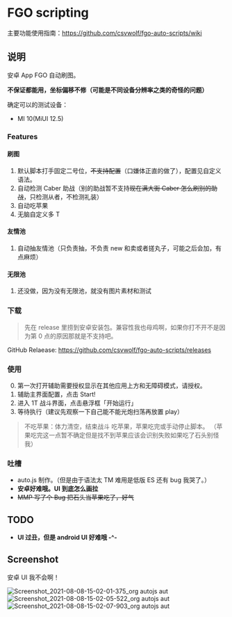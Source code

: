 # FGO scripting
主要功能使用指南：https://github.com/csvwolf/fgo-auto-scripts/wiki

## 说明
安卓 App FGO 自动刷图。

**不保证都能用，坐标偏移不修（可能是不同设备分辨率之类的奇怪的问题）**

确定可以的测试设备：
- MI 10(MiUI 12.5)

### Features
#### 刷图

1. 默认脚本打手固定二号位，<del>不支持配置</del>（口嫌体正直的做了），配置见自定义语法。
2. 自动检测 Caber 助战（别的助战暂不支持<del>现在满大街 Caber 怎么刷别的助战</del>，只检测从者，不检测礼装）
3. 自动吃苹果
4. 无脑自定义多 T

#### 友情池

1. 自动抽友情池（只负责抽，不负责 new 和卖或者搓丸子，可能之后会加，有点麻烦）

#### 无限池

1. 还没做，因为没有无限池，就没有图片素材和测试

### 下载
> 先在 release 里捞到安卓安装包。兼容性我也母鸡啊，如果你打不开不是因为第 0 点的原因那就是不支持吧。

GitHub Relaease: <https://github.com/csvwolf/fgo-auto-scripts/releases>

### 使用

0. 第一次打开辅助需要授权显示在其他应用上方和无障碍模式，请授权。
1. 辅助主界面配置，点击 Start!
2. 进入 1T 战斗界面，点击悬浮框「开始运行」
3. 等待执行（建议先观察一下自己能不能光炮扫荡再放置 play）

> 不吃苹果：体力清空，结束战斗
> 吃苹果，苹果吃完或手动停止脚本。
> （苹果吃完这一点暂不确定但是找不到苹果应该会识别失败如果吃了石头别怪我）

### 吐槽

- auto.js 制作。（但是由于语法太 TM 难用是低版 ES 还有 bug 我哭了。）
- **安卓好难哦。UI 到底怎么画拉**
- <del>MMP 写了个 Bug 把石头当苹果吃了，好气</del>

## TODO
- **UI 过丑，但是 android UI 好难哦 -^-**

## Screenshot
安卓 UI 我不会啊！

![Screenshot_2021-08-08-15-02-01-375_org autojs aut](https://user-images.githubusercontent.com/8280645/128623898-1edf583a-ea39-4dd1-b061-c28f82cbbe9c.jpg)
![Screenshot_2021-08-08-15-02-05-522_org autojs aut](https://user-images.githubusercontent.com/8280645/128623901-459d9c90-c935-43d8-9dba-7e655d4ef2f1.jpg)
![Screenshot_2021-08-08-15-02-07-903_org autojs aut](https://user-images.githubusercontent.com/8280645/128623904-27190928-3705-42ba-8094-a6a07270e64b.jpg)

